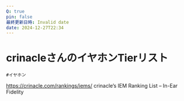 ```yaml
---
Q: true
pin: false
最終更新日時: Invalid date
date: 2024-12-27T22:34
---
```

# crinacleさんのイヤホンTierリスト

`#イヤホン`

https://crinacle.com/rankings/iems/ crinacle’s IEM Ranking List – In-Ear Fidelity